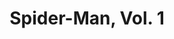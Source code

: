 ---
title: "Spider-Man, Vol. 1"
issue: 6A
issue_nr: 6
full_title: "Masques, Part 1"
subtitle: ""
story_arc: Masques
crossover: ""
variant: ""
publisher: Marvel Comics
creators: 
  - Brian Holguin
  - Greg Capullo
  - Danny Miki
release_date: "Nov 20, 1990"
release_year: 1990
genre:
  - Action
  - Adventure
  - Super-Heroes
format: Comic
pages: 32
signed_by: ""
price: 1.75
---